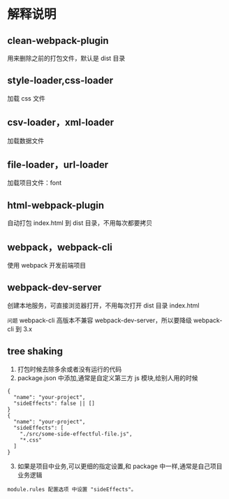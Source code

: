 # 解释说明

## clean-webpack-plugin

用来删除之前的打包文件，默认是 dist 目录

## style-loader,css-loader

加载 css 文件

## csv-loader，xml-loader

加载数据文件

## file-loader，url-loader

加载项目文件：font

## html-webpack-plugin

自动打包 index.html 到 dist 目录，不用每次都要拷贝

## webpack，webpack-cli

使用 webpack 开发前端项目

## webpack-dev-server

创建本地服务，可直接浏览器打开，不用每次打开 dist 目录 index.html

`问题`
webpack-cli 高版本不兼容 webpack-dev-server，所以要降级 webpack-cli 到 3.x

## tree shaking

1. 打包时候去除多余或者没有运行的代码
2. package.json 中添加,通常是自定义第三方 js 模块,给别人用的时候

```
{
  "name": "your-project",
  "sideEffects": false || []
}
{
  "name": "your-project",
  "sideEffects": [
    "./src/some-side-effectful-file.js",
    "*.css"
  ]
}
```

3. 如果是项目中业务,可以更细的指定设置,和 package 中一样,通常是自己项目业务逻辑

```
module.rules 配置选项 中设置 "sideEffects"。
```
